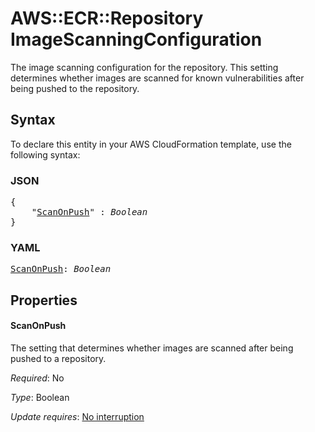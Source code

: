 # AWS::ECR::Repository ImageScanningConfiguration

The image scanning configuration for the repository. This setting determines whether images are scanned for known vulnerabilities after being pushed to the repository.

## Syntax

To declare this entity in your AWS CloudFormation template, use the following syntax:

### JSON

<pre>
{
    "<a href="#scanonpush" title="ScanOnPush">ScanOnPush</a>" : <i>Boolean</i>
}
</pre>

### YAML

<pre>
<a href="#scanonpush" title="ScanOnPush">ScanOnPush</a>: <i>Boolean</i>
</pre>

## Properties

#### ScanOnPush

The setting that determines whether images are scanned after being pushed to a repository.

_Required_: No

_Type_: Boolean

_Update requires_: [No interruption](https://docs.aws.amazon.com/AWSCloudFormation/latest/UserGuide/using-cfn-updating-stacks-update-behaviors.html#update-no-interrupt)


